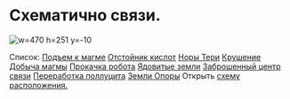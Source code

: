 # Схематично связи.
![w=470 h=251 y=-10](img/sys/world/map/neutral.jpg)

Список:
[Подъем к магме](/sys/world/map/neutral/40)
[Отстойник кислот](/sys/world/map/neutral/41)
[Норы Тери](/sys/world/map/neutral/42)
[Крушение](/sys/world/map/neutral/43)
[Добыча магмы](/sys/world/map/neutral/44)
[Прокачка робота](/sys/world/map/neutral/45)
[Ядовитые земли](/sys/world/map/neutral/46)
[Заброшенный центр связи](/sys/world/map/neutral/47)
[Переработка поллуцита](/sys/world/map/neutral/48)
[Земли Опоры](/sys/world/map/neutral/49)
Открыть [схему расположения.](/sys/world/map/neutral)